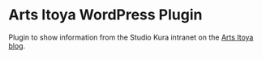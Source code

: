 # Arts Itoya WordPress Plugin
Plugin to show information from the Studio Kura intranet on the [Arts Itoya blog](https://artsitoya.com/blog/).
